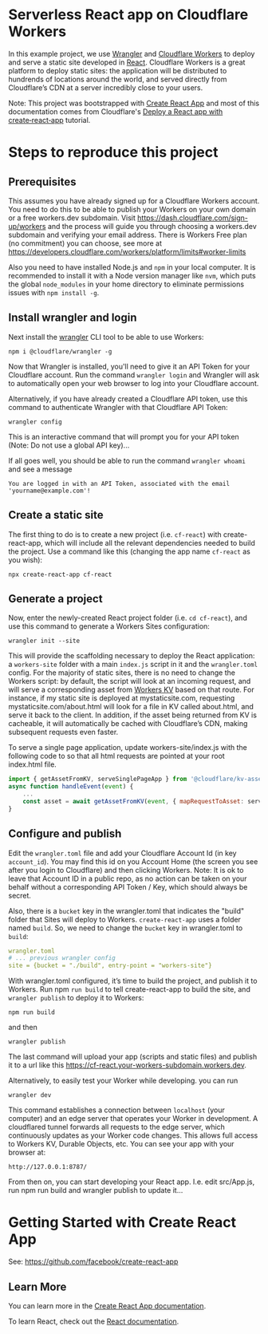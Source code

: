 # Serverless React app on Cloudflare Workers

In this example project, we use [Wrangler](https://github.com/cloudflare/wrangler) and [Cloudflare Workers](https://developers.cloudflare.com/workers/get-started/guide) to deploy and serve a static site developed in [React](https://reactjs.org/). 
Cloudflare Workers is a great platform to deploy static sites: the application will be distributed to hundrends of locations around the world, and served directly from Cloudflare’s CDN at a server incredibly close to your users.

Note: This project was bootstrapped with [Create React App](https://github.com/facebook/create-react-app) and most of this documentation comes from Cloudflare's [Deploy a React app with create‑react‑app](https://developers.cloudflare.com/workers/tutorials/deploy-a-react-app-with-create-react-app) tutorial. 


# Steps to reproduce this project


## Prerequisites

This assumes you have already signed up for a Cloudflare Workers account. You need to do this to be able to publish your Workers on your own domain or a free workers.dev subdomain. Visit https://dash.cloudflare.com/sign-up/workers and the process will guide you through choosing a workers.dev subdomain and verifying your email address. There is Workers Free plan (no commitment) you can choose, see more at https://developers.cloudflare.com/workers/platform/limits#worker-limits

Also you need to have installed Node.js and `npm` in your local computer. It is recommended to install it with a Node version manager like `nvm`, which puts the global `node_modules` in your home directory to eliminate permissions issues with `npm install -g`. 


## Install wrangler and login


Next install the [wrangler](https://github.com/cloudflare/wrangler) CLI tool to be able to use Workers:

`npm i @cloudflare/wrangler -g`

Now that Wrangler is installed, you'll need to give it an API Token for your Cloudflare account. Run the command `wrangler login` and Wrangler will ask to automatically open your web browser to log into your Cloudflare account.

Alternatively, if you have already created a Cloudflare API token, use this command to authenticate Wrangler with that Cloudflare API Token:

`wrangler config`

This is an interactive command that will prompt you for your API token (Note: Do not use a global API key)...

If all goes well, you should be able to run the command `wrangler whoami` and see a message 

 `You are logged in with an API Token, associated with the email 'yourname@example.com'! `

## Create a static site

The first thing to do is to create a new project (i.e. `cf-react`) with create-react-app, which will include all the relevant dependencies needed to build the project. Use a command like this (changing the app name `cf-react` as you wish):

`npx create-react-app cf-react`

## Generate a project

Now, enter the newly-created React project folder  (i.e. `cd cf-react`), and use this command to generate a Workers Sites configuration:

 `wrangler init --site`

This will provide the scaffolding necessary to deploy the React application: a `workers-site` folder with a main `index.js` script in it and the `wrangler.toml` config. For the majority of static sites, there is no need to change the Workers script: by default, the script will look at an incoming request, and will serve a corresponding asset from [Workers KV](https://www.cloudflare.com/products/workers-kv/) based on that route. For instance, if my static site is deployed at mystaticsite.com, requesting mystaticsite.com/about.html will look for a file in KV called about.html, and serve it back to the client. In addition, if the asset being returned from KV is cacheable, it will automatically be cached with Cloudflare’s CDN, making subsequent requests even faster.

To serve a single page application, update workers-site/index.js with the following code to so that all html requests are pointed at your root index.html file.

```javascript
import { getAssetFromKV, serveSinglePageApp } from '@cloudflare/kv-asset-handler';
async function handleEvent(event) {   
    ...   
    const asset = await getAssetFromKV(event, { mapRequestToAsset: serveSinglePageApp });
}
```

## Configure and publish

Edit the `wrangler.toml` file and add your Cloudflare Account Id (in key `account_id`). You may find this id on you Account Home (the screen you see after you login to Cloudflare) and then clicking Workers. 
Note: It is ok to leave that Account ID in a public repo, as no action can be taken on your behalf without a corresponding API Token / Key, which should always be secret.

Also, there is a `bucket` key in the wrangler.toml that indicates the "build" folder that Sites will deploy to Workers. `create-react-app` uses a folder named `build`. So, we need to change the `bucket` key in wrangler.toml to `build`:

```yaml
wrangler.toml
# ... previous wrangler config
site = {bucket = "./build", entry-point = "workers-site"}
```

With wrangler.toml configured, it’s time to build the project, and publish it to Workers. Run npm `run build` to tell create-react-app to build the site, and `wrangler publish` to deploy it to Workers:

`npm run build`

and then

`wrangler publish`

The last command will upload your app (scripts and static files) and publish it to a url like this https://cf-react.your-workers-subdomain.workers.dev. 

 Alternatively, to easily test your Worker while developing. you can run 
 
 `wrangler dev` 
 
 This command establishes a connection between `localhost` (your computer) and an edge server that operates your Worker in development. A cloudflared tunnel forwards all requests to the edge server, which continuously updates as your Worker code changes. This allows full access to Workers KV, Durable Objects, etc. You can see your app with your browser at: 

 `http://127.0.0.1:8787/`


From then on, you can start developing your React app. I.e. edit src/App.js, run npm run build and wrangler publish to update it...


# Getting Started with Create React App

See: https://github.com/facebook/create-react-app

## Learn More

You can learn more in the [Create React App documentation](https://facebook.github.io/create-react-app/docs/getting-started).

To learn React, check out the [React documentation](https://reactjs.org/).

